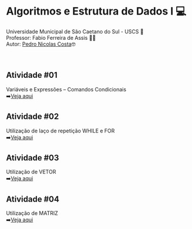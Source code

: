 # Algoritmos e Estrutura de Dados I 💻<br>
Universidade Municipal de São Caetano do Sul - USCS 🏫<br>
Professor: Fabio Ferreira de Assis 👨‍🏫<br>
Autor: <a href="https://github.com/pedronicolascosta">Pedro Nicolas Costa</a>🤓<br>
<br><br>
## Atividade #01<br>
Variáveis e Expressões – Comandos Condicionais<br>
➡️<a href="https://github.com/pedronicolascosta/Algoritmos-e-Estrutura-de-Dados-1/tree/main/atividade_01">Veja aqui</a><br>

## Atividade #02<br>
Utilização de laço de repetição WHILE e FOR<br>
➡️<a href="https://github.com/pedronicolascosta/Algoritmos-e-Estrutura-de-Dados-1/tree/main/atividade_02">Veja aqui</a><br>

## Atividade #03<br>
Utilização de VETOR<br>
➡️<a href="https://github.com/pedronicolascosta/Algoritmos-e-Estrutura-de-Dados-1/tree/main/atividade_03">Veja aqui</a><br>

## Atividade #04<br>
Utilização de MATRIZ<br>
➡️<a href="https://github.com/pedronicolascosta/Algoritmos-e-Estrutura-de-Dados-1/tree/main/atividade_04">Veja aqui</a><br>






